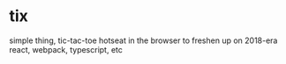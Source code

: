 # tix

simple thing, tic-tac-toe hotseat in the browser to freshen up on 2018-era react, webpack, typescript, etc
